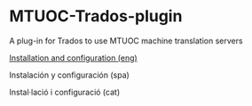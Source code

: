 # MTUOC-Trados-plugin

A plug-in for Trados to use MTUOC machine translation servers

[Installation and configuration (eng)](https://github.com/aoliverg/MTUOC-Trados-plugin/wiki/Installation-and-configuration)

Instalación y configuración (spa)

Instal·lació i configuració (cat)
